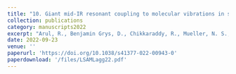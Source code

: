 ```yaml
---
title: "10. Giant mid-IR resonant coupling to molecular vibrations in sub-nm gaps of plasmonic multilayer metafilms"
collection: publications
category: manuscripts2022
excerpt: "Arul, R., Benjamin Grys, D., Chikkaraddy, R., Mueller, N. S., Xomalis, A., Miele, E., Euser, T.E. & Baumberg, J. J (2022) Light: Science and Applications 11, 281"
date: 2022-09-23
venue: ''
paperurl: 'https://doi.org/10.1038/s41377-022-00943-0'
paperdownload: '/files/LSAMLagg22.pdf'
---
```

